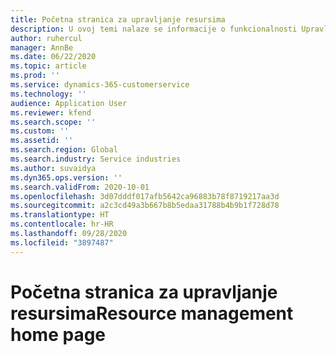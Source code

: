 ```yaml
---
title: Početna stranica za upravljanje resursima
description: U ovoj temi nalaze se informacije o funkcionalnosti Upravljanja resursima u sustavu Dynamics 365 Project Operations.
author: ruhercul
manager: AnnBe
ms.date: 06/22/2020
ms.topic: article
ms.prod: ''
ms.service: dynamics-365-customerservice
ms.technology: ''
audience: Application User
ms.reviewer: kfend
ms.search.scope: ''
ms.custom: ''
ms.assetid: ''
ms.search.region: Global
ms.search.industry: Service industries
ms.author: suvaidya
ms.dyn365.ops.version: ''
ms.search.validFrom: 2020-10-01
ms.openlocfilehash: 3d07dddf017afb5642ca96883b78f8719217aa3d
ms.sourcegitcommit: a2c3cd49a3b667b8b5edaa31788b4b9b1f728d78
ms.translationtype: HT
ms.contentlocale: hr-HR
ms.lasthandoff: 09/28/2020
ms.locfileid: "3897487"
---
```

# <a name="resource-management-home-page"></a><span data-ttu-id="c2e65-103">Početna stranica za upravljanje resursima</span><span class="sxs-lookup"><span data-stu-id="c2e65-103">Resource management home page</span></span>
